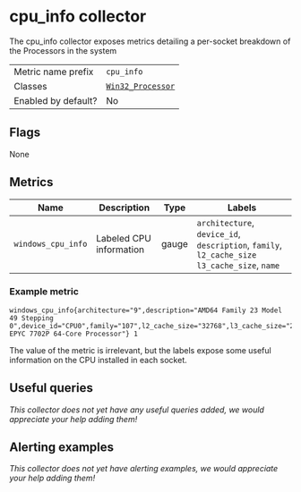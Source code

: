 # cpu_info collector

The cpu_info collector exposes metrics detailing a per-socket breakdown of the Processors in the system

|||
-|-
Metric name prefix  | `cpu_info`
Classes             | [`Win32_Processor`](https://docs.microsoft.com/en-us/windows/win32/cimwin32prov/win32-processor)
Enabled by default? | No

## Flags

None

## Metrics

Name | Description | Type | Labels
-----|-------------|------|-------
`windows_cpu_info` | Labeled CPU information | gauge | `architecture`, `device_id`, `description`, `family`, `l2_cache_size` `l3_cache_size`, `name`

### Example metric
```
windows_cpu_info{architecture="9",description="AMD64 Family 23 Model 49 Stepping 0",device_id="CPU0",family="107",l2_cache_size="32768",l3_cache_size="262144",name="AMD EPYC 7702P 64-Core Processor"} 1
```
The value of the metric is irrelevant, but the labels expose some useful information on the CPU installed in each socket.

## Useful queries
_This collector does not yet have any useful queries added, we would appreciate your help adding them!_

## Alerting examples
_This collector does not yet have alerting examples, we would appreciate your help adding them!_
